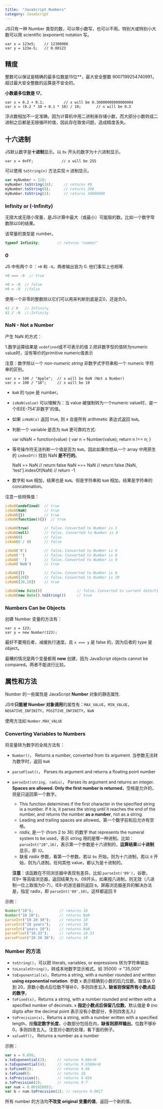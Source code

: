```yaml
---
title:  "JavaScript Numbers"
category: JavaScript
---
```

JS只有一种 Number 类型的数，可以带小数写，也可以不用。特别大或特别小大数可以用 scientific (exponent) notation 写。

    var x = 123e5;    // 12300000
    var y = 123e-5;   // 0.00123

## 精度

整数可以保证是精确的最多位数是15位**，最大安全整数 9007199254740991，超过最大安全整数的运算是不安全的。

**小数最多位数是 17**。

    var x = 0.2 + 0.1;         // x will be 0.30000000000000004
    var x = (0.2 * 10 + 0.1 * 10) / 10;       // x will be 0.3

<!--more-->

<span class="t-blue">浮点数相加不一定准确</span>，因为计算机中用二进制来存储小数，而大部分小数转成二进制之后都是无限循环的值，因此存在取舍问题，造成精度丢失。

## 十六进制

JS默认数字是**十进制**显示。以 `0x` 开头的数字为十六进制显示。

    var x = 0xFF;             // x will be 255

可以使用 `toString(n)` 方法实现 n 进制显示。

```js
var myNumber = 128;
myNumber.toString(16);     // returns 80
myNumber.toString(8);      // returns 200
myNumber.toString(2);      // returns 10000000
```

### Infinity or (-Infinity)

无限大或无限小常量，是JS计算中最大（或最小）可能取的数。比如一个数字常数除以0的结果。

该常量的类型是 number。

```js
typeof Infinity;        // returns "number"
```

### 0

JS 中有两个 0 ：`+0` 和 `-0`。两者输出皆为 0. 他们事实上也相等.

```js
+0 === -0  // true

+0 > -0  // false
+0 < -0  //false
```

使用一个非零的整数除以它们可以用来判断到底是正0，还是负0。

```js
42 / 0   // Infinity
42 / -0  //-Infinity
```

### NaN - Not a Number

产生 NaN 的方式：

1.数学运算结果是 `undefined`或不可表示的值
2.把非数字型的值转为numeric value时，没有等价的primitive numeric值表示

注意：数字除以一个 _non-numeric string_ 非数字式字符串和一个 numeric 字符串的区别。

    var x = 100 / "Apple";  // x will be NaN (Not a Number)
    var x = 100 / "10";     // x will be 10

+ `NaN` 的 type 是 number。
+ `isNaN(value)` 可以理解为：当 value 被强制转为一个numeric value时，是一个IEEE-754'非数字'的值。
+ 如果 `isNaN(x)` 返回 true, 则 x 会是所有 arithmetic 表达式返回 `NaN`。
+ 判断一个 variable 是否为 `NaN` 更可靠的方式:

    var isNaN = function(value) {
        var n = Number(value);
        return n !== n;
    }
+ 等号操作符无法判断一个值是否为 `NaN`。因此如果你想从一个 array 中用原生的 `indexOf()` 找到 NaN **是不行的**。

    NaN == NaN  // return false
    NaN === NaN // return false
    [NaN, 'test'].indexOf(NaN)  // return -1
+ 数字和 `NaN` 相加，结果也是 `NaN`。但是字符串和 `NaN` 相加，结果是字符串的 concatenation。

注意一些特殊值：

```js
isNaN(undefined)  // true
isNaN(NaN)        // true
isNaN({})         // true
isNaN(function(){})  // true

isNaN(true)       // false，Converted to Number is 1
isNaN(null)       // false, Converted to Number is 0
isNaN(0)          // false
isNaN(0 / 0)      // false

isNaN('0')        // false，Converted to Number is 0
isNaN('')         // false，Converted to Number is 0
isNaN(' ')        // false，Converted to Number is 0
isNaN('NaN')      // true

isNaN([])         // false，Converted to Number is 0
isNaN([20])       // false，Converted to Number is 20
isNaN([20,10])    // true

isNaN(new Date())                // false，Converted to current date/time in milliseconds
isNaN(new Date().toString())     // true
```

### Numbers Can be Objects

创建 Number 变量的方法有：

    var x = 123;
    var y = new Number(123);

最好不要用后者，减缓执行速度。且 `x === y` 是 false 的，因为后者的 type 是 object。

最糟的情况是两个变量都用 **new** 创建，因为 <span class="t-blue">JavaScript objects cannot be compared</span>。两者不能进行比较。

## 属性和方法

Number 的一些属性是 JavaScript **Number** 对象的<span class="t-red">静态</span>属性.

JS中**只能被 Number 对象调用**的属性有：`MAX_VALUE`，`MIN_VALUE`，`NEGATIVE_INFINITY`，`POSITIVE_INFINITY`，`NaN`

使用方法如 `Number.MAX_VALUE`

### Converting Variables to Numbers

将变量转为数字的全局方法有：

+ `Number()`， Returns a number, converted from its argument. 当参数无法转为数字时，返回 `NaN`
+ `parseFloat()`， Parses its argument and returns a floating point number
+ `parseInt(string, radix)`， Parses its argument and returns an integer. **Spaces are allowed. Only the first number is returned**，空格是允许的，但是只返回第一个数字。

    + This function determines if the first character in the specified string is a number. If it is, it parses the string until it reaches the end of the number, and returns the number **as a number**, not as a string.
    + Leading and trailing spaces are allowed。第一个数字前和后允许有空格。
    + _radix_, 是一个 (from 2 to 36) 的数字 that represents the numeral system to be used，表示 string 用的是哪一种进制。比如：`parseInt("20",16)`，表示第一个参数是十六进制的，**运算结果**以**十进制**显示，即 `32`。
    + 缺省 _radix_ 参数，看第一个参数。若以 `0x` 开始，则为十六进制，若以 `0` 开始，则为八进制。任何其他 value，都认为是十进制的。

    **注意**：该函数在不同浏览器中表现有差异。比如 `parseInt('09')`，谷歌，IE9+ 等高级浏览器，返回结果为 `9`。09开头，如果按八进制，则无效（八进制一位上取值为0-7）。IE8-的游览器则返回 `0`。屏蔽浏览器差异的解决办法是，指定 radix，即 `parseInt('09',10)`。这样都返回 9

示例：

```js
Number("10");            // returns 10
Number("10 20");         // returns NaN
parseInt("10 20 30");    // returns 10
parseInt("10 years");    // returns 10
parseInt("years 10");    // returns NaN
parseFloat("10.33");     // returns 10.33
parseFloat("10 20 30");  // returns 10
```

### Number 的方法

+ `toString()`，可以把 literals, variables, or expressions 转为字符串输出
+ `toLocaleString()`，转成本地数字显示格式。如 35000 -> "35,000"
+ `toExponential(x)`，Returns a string, with a number rounded and written **using exponential notation**. 参数 x 表示精确到小数的后几位数，取值从 0 到 20，原数小数点后位数不够补0，多则四舍五入. **缺省则保留所有小数点后的数字**。
+ `toFixed(x)`，Returns a string, with a number rounded and written with a specified number of decimals. x **指定小数点后保留几位数**。默认值是 **0** (no digits after the decimal point 表示没有小数部分，多则四舍五入)
+ `toPrecision(x)`，Returns a string, with a number written with a specified length，按**指定数字长度**，小数部分包括在内，**缺省则原样输出**。位数不够补0，多则四舍五入。注意对小数的处理，看下面的例子。
+ `valueOf()`， Returns a number as a number

示例：

```js
var x = 9.656;
x.toExponential(2);     // returns 9.66e+0
x.toExponential(4);     // returns 9.6560e+0
x.toFixed(2);           // returns 9.66
x.toFixed();            // returns 10
x.toPrecision();        // returns 9.656
x.toPrecision(2);       // returns 9.7
var num = 0.001658853;
var b = num.toPrecision(2); // returns 0.0017
```

所有 number 的方法均**不改变 original 变量的值**，返回一个新的值。
